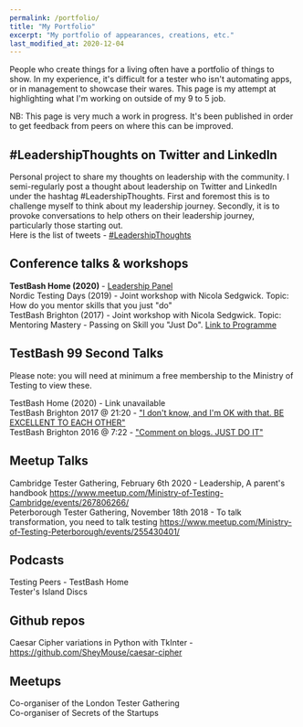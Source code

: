 ```yaml
---
permalink: /portfolio/
title: "My Portfolio"
excerpt: "My portfolio of appearances, creations, etc."
last_modified_at: 2020-12-04
---
```


People who create things for a living often have a portfolio of things to show. In my experience, it's difficult for a tester who isn't automating apps, or in management to showcase their wares. This page is my attempt at highlighting what I'm working on outside of my 9 to 5 job.

NB: This page is very much a work in progress. It's been published in order to get feedback from peers on where this can be improved.  

## #LeadershipThoughts on Twitter and LinkedIn
Personal project to share my thoughts on leadership with the community. I semi-regularly post a thought about leadership on Twitter and LinkedIn under the hashtag #LeadershipThoughts. First and foremost this is to challenge myself to think about my leadership journey. Secondly, it is to provoke conversations to help others on their leadership journey, particularly those starting out.  
Here is the list of tweets - [#LeadershipThoughts](https://twitter.com/search?q=\(%23LeadershipThoughts\)%20\(from%3ASheyMouse\)&src=typed_query&f=live)

## Conference talks & workshops

<b>TestBash Home (2020)</b> - [Leadership Panel](https://www.ministryoftesting.com/dojo/series/testbash-home/lessons/testbash-panel-leadership)  
Nordic Testing Days (2019)  - Joint workshop with Nicola Sedgwick. Topic: How do you mentor skills that you just "do"  
TestBash Brighton (2017) - Joint workshop with Nicola Sedgwick. Topic: Mentoring Mastery - Passing on Skill you "Just Do". [Link to Programme](/assets/images/TestBashBrighton2017Schedule.png)

## TestBash 99 Second Talks

Please note: you will need at minimum a free membership to the Ministry of Testing to view these.

TestBash Home (2020) - Link unavailable  
TestBash Brighton 2017 @ 21:20 - ["I don't know, and I'm OK with that. BE EXCELLENT TO EACH OTHER"](https://www.ministryoftesting.com/dojo/series/99-second-talks-from-testbash/lessons/99-second-talks-testbash-brighton-2017)  
TestBash Brighton 2016 @ 7:22 - ["Comment on blogs. JUST DO IT"](https://www.ministryoftesting.com/dojo/series/99-second-talks-from-testbash/lessons/99-second-talks-testbash-brighton-2016)  

## Meetup Talks

Cambridge Tester Gathering, February 6th 2020 - Leadership, A parent's handbook https://www.meetup.com/Ministry-of-Testing-Cambridge/events/267806266/  
Peterborough Tester Gathering, November 18th 2018 - To talk transformation, you need to talk testing https://www.meetup.com/Ministry-of-Testing-Peterborough/events/255430401/  

## Podcasts

Testing Peers  -
TestBash Home  
Tester's Island Discs  

## Github repos

Caesar Cipher variations in Python with TkInter - https://github.com/SheyMouse/caesar-cipher  

## Meetups

Co-organiser of the London Tester Gathering  
Co-organiser of Secrets of the Startups  
